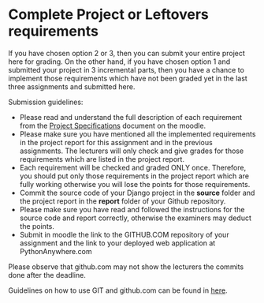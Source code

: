 # Complete Project or Leftovers requirements

If you have chosen option 2 or 3, then you can submit your entire project here for grading. On the other hand, if you have chosen option 1 and submitted your project in 3 incremental parts, then you have a chance to implement those requirements which have not been graded yet in the last three assignments and submitted here.

Submission guidelines:

- Please read and understand the full description of each requirement from the [Project Specifications](https://moodle.abo.fi/mod/resource/view.php?id=54968) document on the moodle.
- Please make sure you have mentioned all the implemented requirements in the project report for this assignment and in the previous assignments. The lecturers will only check and give grades for those requirements which are listed in the project report.
- Each requirement will be checked and graded ONLY once. Therefore, you should put only those requirements in the project report which are fully working otherwise you will lose the points for those requirements. 
- Commit the source code of your Django project in the **source** folder and the project report in the **report** folder of your Github repository.
- Please make sure you have read and followed the instructions for the source code and report correctly, otherwise the examiners may deduct the points.
- Submit in moodle the link to the GITHUB.COM repository of your assignment and the link to your deployed web application at PythonAnywhere.com

Please observe that github.com may not show the lecturers the commits done after the deadline.

Guidelines on how to use GIT and github.com can be found in [here](https://moodle.abo.fi/mod/page/view.php?id=207522). 

